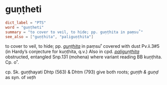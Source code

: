 # guṇṭheti

``` toml
dict_label = "PTS"
word = "guṇṭheti"
summary = "to cover to veil, to hide; pp. guṇṭhita in paṃsu˚"
see_also = ["guṇṭhita", "paliguṇṭhita"]
```

to cover to veil, to hide; pp. *[guṇṭhita](guṇṭhita.md)* in paṃsu˚ covered with dust Pv.ii.3#5 (in Hardy’s conjecture for kuṇṭhita, q.v.) Also in cpd. *[paliguṇṭhita](paliguṇṭhita.md)* obstructed, entangled Snp.131 (mohena) where variant reading BB kuṇṭhita. Cp. o˚.

cp. Sk. guṇṭhayati Dhtp (563) & Dhtm (793) give both roots; *guṇṭh & guṇḍ* as syn. of *veṭh*

